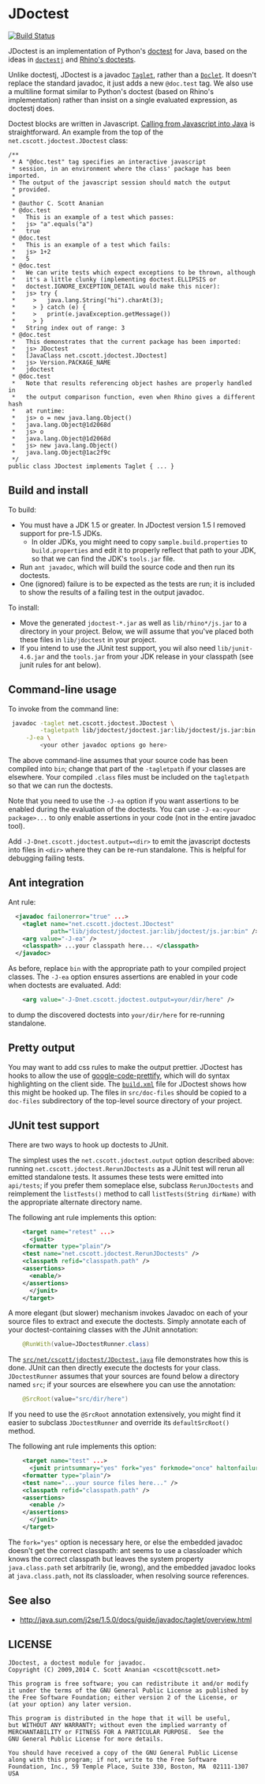 # JDoctest

[![Build Status](https://travis-ci.org/cscott/JDoctest.png)](https://travis-ci.org/cscott/JDoctest)

JDoctest is an implementation of Python's [doctest] for Java, based on the
ideas in [`doctestj`] and [Rhino's doctests].

Unlike doctestj, JDoctest is a javadoc [`Taglet`], rather than a [`Doclet`].
It doesn't replace the standard javadoc, it just adds a new `@doc.test`
tag.  We also use a multiline format similar to Python's doctest
(based on Rhino's implementation) rather than insist on a single
evaluated expression, as doctestj does.

Doctest blocks are written in Javascript.  [Calling from Javascript into Java]
is straightforward. An example from the top of the
`net.cscott.jdoctest.JDoctest` class:

```
/**
 * A "@doc.test" tag specifies an interactive javascript
 * session, in an environment where the class' package has been imported.
 * The output of the javascript session should match the output
 * provided.
 *
 * @author C. Scott Ananian
 * @doc.test
 *   This is an example of a test which passes:
 *   js> "a".equals("a")
 *   true
 * @doc.test
 *   This is an example of a test which fails:
 *   js> 1+2
 *   5
 * @doc.test
 *   We can write tests which expect exceptions to be thrown, although
 *   it's a little clunky (implementing doctest.ELLIPSIS or
 *   doctest.IGNORE_EXCEPTION_DETAIL would make this nicer):
 *   js> try {
 *     >   java.lang.String("hi").charAt(3);
 *     > } catch (e) {
 *     >   print(e.javaException.getMessage())
 *     > }
 *   String index out of range: 3
 * @doc.test
 *   This demonstrates that the current package has been imported:
 *   js> JDoctest
 *   [JavaClass net.cscott.jdoctest.JDoctest]
 *   js> Version.PACKAGE_NAME
 *   jdoctest
 * @doc.test
 *   Note that results referencing object hashes are properly handled in
 *   the output comparison function, even when Rhino gives a different hash
 *   at runtime:
 *   js> o = new java.lang.Object()
 *   java.lang.Object@1d2068d
 *   js> o
 *   java.lang.Object@1d2068d
 *   js> new java.lang.Object()
 *   java.lang.Object@1ac2f9c
 */
public class JDoctest implements Taglet { ... }
```
## Build and install

To build:
 * You must have a JDK 1.5 or greater.  In JDoctest version 1.5 I removed
   support for pre-1.5 JDKs.
   * In older JDKs, you might need to copy `sample.build.properties`
   to `build.properties` and edit it to properly reflect that path to
   your JDK, so that we can find the JDK's `tools.jar` file.
 * Run `ant javadoc`, which will build the source code and then run its
   doctests.
 * One (ignored) failure is to be expected as the tests are run; it is
   included to show the results of a failing test in the output javadoc.

To install:

 * Move the generated `jdoctest-*.jar` as well as `lib/rhino*/js.jar` to
   a directory in your project.  Below, we will assume
   that you've placed both these files in `lib/jdoctest` in your project.
 * If you intend to use the JUnit test support, you wil also need
   `lib/junit-4.6.jar` and the `tools.jar` from your JDK release in your
   classpath (see junit rules for ant below).

## Command-line usage

To invoke from the command line:

```sh
 javadoc -taglet net.cscott.jdoctest.JDoctest \
         -tagletpath lib/jdoctest/jdoctest.jar:lib/jdoctest/js.jar:bin \
	 -J-ea \
         <your other javadoc options go here>
```

The above command-line assumes that your source code has been compiled
into `bin`; change that part of the `-tagletpath` if your classes are
elsewhere.  Your compiled `.class` files must be included on the
`tagletpath` so that we can run the doctests.

Note that you need to use the `-J-ea` option if you want assertions to
be enabled during the evaluation of the doctests.  You can use
`-J-ea:<your package>...` to only enable assertions in your code (not in
the entire javadoc tool).

Add `-J-Dnet.cscott.jdoctest.output=<dir>` to emit the javascript doctests
into files in `<dir>` where they can be re-run standalone.  This is
helpful for debugging failing tests.

## Ant integration

Ant rule:
```xml
  <javadoc failonerror="true" ...>
    <taglet name="net.cscott.jdoctest.JDoctest"
            path="lib/jdoctest/jdoctest.jar:lib/jdoctest/js.jar:bin" />
    <arg value="-J-ea" />
    <classpath> ...your classpath here... </classpath>
  </javadoc>
```

As before, replace `bin` with the appropriate path to your compiled
project classes.  The `-J-ea` option ensures assertions are enabled
in your code when doctests are evaluated. Add:
```xml
    <arg value="-J-Dnet.cscott.jdoctest.output=your/dir/here" />
```
to dump the discovered doctests into `your/dir/here` for re-running
standalone.

## Pretty output

You may want to add css rules to make the output prettier.  JDoctest has
hooks to allow the use of [google-code-prettify],
which will do syntax highlighting on the client side.  The [`build.xml`]
file for JDoctest shows how this might be hooked up.  The files in
`src/doc-files` should be copied to a `doc-files` subdirectory of the top-level
source directory of your project.

## JUnit test support

There are two ways to hook up doctests to JUnit.

The simplest uses the
`net.cscott.jdoctest.output` option described above: running
`net.cscott.jdoctest.RerunJDoctests` as a JUnit test will rerun all
emitted standalone tests.  It assumes these tests were emitted into
`api/tests`; if you prefer them someplace else, subclass `RerunJDoctests`
and reimplement the `listTests()` method to call `listTests(String dirName)`
with the appropriate alternate directory name.

The following ant rule implements this option:
```xml
    <target name="retest" ...>
      <junit>
	<formatter type="plain"/>
	<test name="net.cscott.jdoctest.RerunJDoctests" />
	<classpath refid="classpath.path" />
	<assertions>
	  <enable/>
	</assertions>
      </junit>
    </target>
```

A more elegant (but slower) mechanism invokes Javadoc on each of your
source files to extract and execute the doctests.  Simply annotate each
of your doctest-containing classes with the JUnit annotation:
```java
    @RunWith(value=JDoctestRunner.class)
```
The [`src/net/cscott/jdoctest/JDoctest.java`] file demonstrates how this is
done.  JUnit can then directly execute the doctests for your class.
`JDoctestRunner` assumes that your sources are found below a directory
named `src`; if your sources are elsewhere you can use the annotation:
```java
    @SrcRoot(value="src/dir/here")
```
If you need to use the `@SrcRoot` annotation extensively, you might find it
easier to subclass `JDoctestRunner` and override its `defaultSrcRoot()` method.

The following ant rule implements this option:
```xml
    <target name="test" ...>
      <junit printsummary="yes" fork="yes" forkmode="once" haltonfailure="yes">
	<formatter type="plain"/>
	<test name="...your source files here..." />
	<classpath refid="classpath.path" />
	<assertions>
	  <enable />
	</assertions>
      </junit>
    </target>
```
The `fork="yes"` option is necessary here, or else the embedded javadoc doesn't
get the correct classpath: ant seems to use a classloader which knows the
correct classpath but leaves the system property `java.class.path` set
arbitrarily (ie, wrong), and the embedded javadoc looks at `java.class.path`,
not its classloader, when resolving source references.

## See also

*  http://java.sun.com/j2se/1.5.0/docs/guide/javadoc/taglet/overview.html

## LICENSE

    JDoctest, a doctest module for javadoc.
    Copyright (C) 2009,2014 C. Scott Ananian <cscott@cscott.net>

    This program is free software; you can redistribute it and/or modify
    it under the terms of the GNU General Public License as published by
    the Free Software Foundation; either version 2 of the License, or
    (at your option) any later version.

    This program is distributed in the hope that it will be useful,
    but WITHOUT ANY WARRANTY; without even the implied warranty of
    MERCHANTABILITY or FITNESS FOR A PARTICULAR PURPOSE.  See the
    GNU General Public License for more details.

    You should have received a copy of the GNU General Public License
    along with this program; if not, write to the Free Software
    Foundation, Inc., 59 Temple Place, Suite 330, Boston, MA  02111-1307  USA

[doctest]:              https://docs.python.org/3/library/doctest.html
[`doctestj`]:           http://code.google.com/p/doctestj/
[Rhino's doctests]:     http://blog.norrisboyd.com/2008/03/doctest-in-rhino.html
[Calling from JavaScript into Java]: https://developer.mozilla.org/en-US/docs/Rhino/Scripting_Java
[`Taglet`]:             http://docs.oracle.com/javase/7/docs/technotes/guides/javadoc/taglet/overview.html
[`Doclet`]:             http://docs.oracle.com/javase/7/docs/technotes/guides/javadoc/doclet/overview.html
[google-code-prettify]: http://code.google.com/p/google-code-prettify/
[`build.xml`]:          ./build.xml
[`src/net/cscott/jdoctest/JDoctest.java`]: ./src/net/cscott/jdoctest/JDoctest.java
